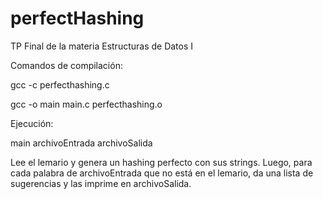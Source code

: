 # perfectHashing
TP Final de la materia Estructuras de Datos I

Comandos de compilación:

gcc -c perfecthashing.c

gcc -o main main.c perfecthashing.o

Ejecución:

main archivoEntrada archivoSalida

Lee el lemario y genera un hashing perfecto con sus strings. Luego, para cada palabra de archivoEntrada que no está en el lemario, da una lista de sugerencias y las imprime en archivoSalida.
